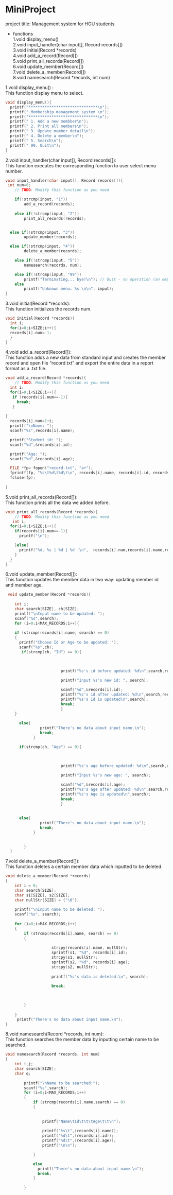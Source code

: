 # MiniProject
project title: Management system for HGU students
* functions   
  1.void display_menu()   
  2.void input_handler(char input[], Record records[])   
  3.void initial(Record *records)   
  4.void add_a_record(Record[])   
  5.void print_all_records(Record[])   
  6.void update_member(Record[])   
  7.void delete_a_member(Record[])   
  8.void namesearch(Record *records, int num)   
   
1.void display_menu() :   
This function display menu to select.   
```c
void display_menu(){
  printf("******************************\n");
  printf(" Membership management system \n");
  printf("******************************\n");
  printf(" 1. Add a new membber\n");
  printf(" 2. Print all members\n");
  printf(" 3. Update member detail\n");
  printf(" 4. Delete a member\n");
  printf(" 5. Search\n");
  printf(" 99. Quit\n");
}
```   
2.void input_handler(char input[], Record records[]):   
This function executes the corresponding function to user select menu number.   
```c
void input_handler(char input[], Record records[]){
 int num=0;
	// TODO: Modify this function as you need

	if(!strcmp(input, "1"))
		add_a_record(records);
    
	else if(!strcmp(input, "2"))
		print_all_records(records);


  else if(!strcmp(input, "3"))
		update_member(records);

  else if(!strcmp(input, "4"))
		delete_a_member(records);

	else if(!strcmp(input, "5"))
		namesearch(records, num);

	else if(!strcmp(input, "99"))
		printf("Terminating... bye!\n"); // Quit - no operation (an empty statement with a semi-colon)
	else
		printf("Unknown menu: %s \n\n", input);
}
```   
3.void initial(Record *records):   
This function initializes the records num.   
```c
void initial(Record *records){
  int i;
  for(i=0;i<SIZE;i++){
  records[i].num=-1;
  }
}
```   
4.void add_a_record(Record[]):   
This function adds a new data from standard input and creates the member record and open file “record.txt” and export the entire data in a report format as a .txt file.   
```c
void add_a_record(Record *records){
	// TODO: Modify this function as you need
  int i;
  for(i=0;i<SIZE;i++){
   if (records[i].num==-1){
     break;
   }
	
}
  records[i].num=1+i;
  printf("\nName: ");
  scanf("%s",records[i].name);

  printf("Student id: ");
  scanf("%d",&records[i].id);

  printf("Age: ");
  scanf("%d",&records[i].age);

  FILE *fp= fopen("record.txt", "a+");
  fprintf(fp, "%s\t%d\t%d\t\n", records[i].name, records[i].id, records[i].age);
  fclose(fp);
  
}
```   
5.void print_all_records(Record[]):   
This function prints all the data we added before.
```c
void print_all_records(Record *records){
	// TODO: Modify this function as you need
   int i;
  for(i=0;i<SIZE;i++){
    if(records[i].num==-1){
      printf("\n");

    }else{
      printf("%d. %s | %d | %d |\n",  records[i].num,records[i].name,records[i].id,records[i].age);
    }
  }
}
```   
6.void update_member(Record[]):   
This function updates the member data in two way: updating member id and member age.
```c
 void update_member(Record *records){
 
    int i;
    char search[SIZE], ch[SIZE];
    printf("\nInput name to be updated: ");
    scanf("%s",search);
    for (i=0;i<MAX_RECORDS;i++){
          
    if (strcmp(records[i].name, search) == 0)
    {
      printf("Choose Id or Age to be updated: ");
      scanf("%s",ch);
       if(strcmp(ch, "Id") == 0){
        
          
                   
                        printf("%s's id before updated: %d\n",search,records[i].id);

                        printf("Input %s's new id: ", search);

                        scanf("%d",&records[i].id);
                        printf("%s's id after updated: %d\n",search,records[i].id);
                        printf("%s's Id is updated\n",search);  
                        break;
                        }
    }
                        
      else{
               printf("There's no data about input name.\n");
               break;
            }

      if(strcmp(ch, "Age") == 0){
        
          
                   
                        printf("%s's age before updated: %d\n",search,records[i].age);

                        printf("Input %s's new age: ", search);

                        scanf("%d",&records[i].age);
                        printf("%s's age after updated: %d\n",search,records[i].age);
                        printf("%s's Age is updated\n",search);  
                        break;
                        }
    
                        
      else{
               printf("There's no data about input name.\n");
               break;
            }

          
        }
  }
```   
7.void delete_a_member(Record[]):   
This function deletes a certain member data which inputted to be deleted.
```c
void delete_a_member(Record *records)
{
    int i = 0;
    char search[SIZE];  
    char s1[SIZE], s2[SIZE];  
    char nullStr[SIZE] = {"\0"};  
    
    printf("\nInput name to be deleted: ");
    scanf("%s", search); 
  
    for (i=0;i<MAX_RECORDS;i++)
    {
        if (strcmp(records[i].name, search) == 0) 
        {
          
                    strcpy(records[i].name, nullStr); 
                    sprintf(s1, "%d", records[i].id); 
                    strcpy(s1, nullStr); 
                    sprintf(s2, "%d", records[i].age);
                    strcpy(s2, nullStr);
                   
                    printf("%s's data is deleted.\n", search);
                    
                    break;
                
            

        }
        
    }
     printf("There's no data about input name.\n");
}
```   
8.void namesearch(Record *records, int num):   
This function searches the member data by inputting certain name to be searched.
```c
void namesearch(Record *records, int num)
{
    int i,j;
    char search[SIZE];
    char q;
    
        printf("\nName to be searched:");
        scanf("%s",search);
        for (i=0;i<MAX_RECORDS;i++)
        {
            if (strcmp(records[i].name,search) == 0)
            {
              
               
                printf("Name\tId\t\t\tAge\t\t\n");
 
                printf("%s\t",(records[i].name));
                printf("%d\t",(records[i].id));
                printf("%d\t",(records[i].age));
                printf("\n\n");

            }

            else
              printf("There's no data about input name.\n");
              break;
            }

        }
```
